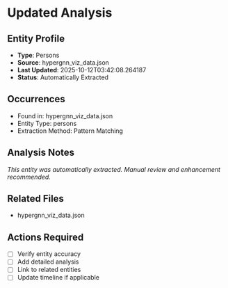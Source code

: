 # Updated Analysis

## Entity Profile
- **Type**: Persons
- **Source**: hypergnn_viz_data.json
- **Last Updated**: 2025-10-12T03:42:08.264187
- **Status**: Automatically Extracted

## Occurrences
- Found in: hypergnn_viz_data.json
- Entity Type: persons
- Extraction Method: Pattern Matching

## Analysis Notes
*This entity was automatically extracted. Manual review and enhancement recommended.*

## Related Files
- hypergnn_viz_data.json

## Actions Required
- [ ] Verify entity accuracy
- [ ] Add detailed analysis
- [ ] Link to related entities
- [ ] Update timeline if applicable

